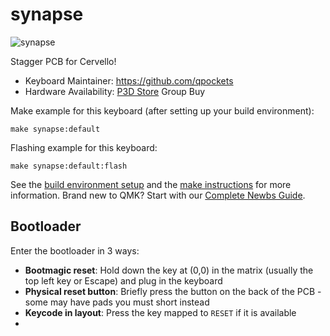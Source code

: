 # synapse

![synapse](https://i.imgur.com/OQNNPBhh.jpg)

Stagger PCB for Cervello!

* Keyboard Maintainer: https://github.com/qpockets
* Hardware Availability: [P3D Store](https://p3dstore.com/products/cervello-acrylic-keyboard-case-and-pcb-group-buy?_pos=4&_sid=fd078da46&_ss=r&variant=40398412677304) Group Buy

Make example for this keyboard (after setting up your build environment):

    make synapse:default

Flashing example for this keyboard:

    make synapse:default:flash

See the [build environment setup](https://docs.qmk.fm/#/getting_started_build_tools) and the [make instructions](https://docs.qmk.fm/#/getting_started_make_guide) for more information. Brand new to QMK? Start with our [Complete Newbs Guide](https://docs.qmk.fm/#/newbs).

## Bootloader

Enter the bootloader in 3 ways:

* **Bootmagic reset**: Hold down the key at (0,0) in the matrix (usually the top left key or Escape) and plug in the keyboard
* **Physical reset button**: Briefly press the button on the back of the PCB - some may have pads you must short instead
* **Keycode in layout**: Press the key mapped to `RESET` if it is available
* 
